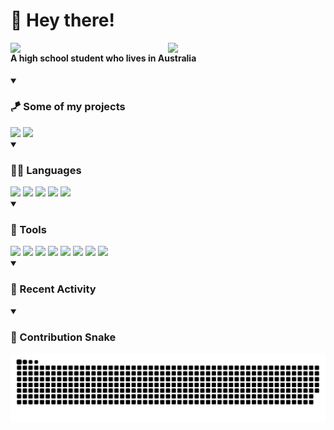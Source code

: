 <h1>👋 Hey there!</h1>


<a href="https://github.com/What-Question-Mark"><img width="50%" align="right" src="https://github-readme-stats.vercel.app/api?username=What-Question-Mark&include_all_commits=true&show_icons=true&include_all_commits=true&theme=monokai&hide_border=True"></a>
<a href="https://github.com/What-Question-Mark"><img width="50%" align="right" src="https://github-readme-stats.vercel.app/api/top-langs/?username=What-Question-Mark&include_all_commits=true&show_icons=true&include_all_commits=true&theme=monokai&hide_border=True&layout=compact"></a>

<h4>A high school student who lives in Australia</h4>

<details open>
    <summary><h3> 🪁 Some of my projects </h3></summary>
    <a href="https://github.com/What-Question-Mark/Konnect"><img src="https://github-readme-stats.vercel.app/api/pin/?username=what-question-mark&repo=konnect&theme=monokai&hide_border=True"></a>
    <a href="https://github.com/What-Question-Mark/birb"><img src="https://github-readme-stats.vercel.app/api/pin/?username=what-question-mark&repo=birb&theme=monokai&hide_border=True"></a>   
</details> 

<details open>
    <summary><h3>👨‍💻 Languages</h3></summary>
    <a href="https://en.wikipedia.org/wiki/HTML"><img src="https://img.shields.io/badge/HTML-E34F26?logo=html5&logoColor=fff&style=for-the-badge"></a>
    <a href="https://en.wikipedia.org/wiki/CSS"><img src="https://img.shields.io/badge/CSS-264DE4?logo=css3&logoColor=fff&style=for-the-badge"></a>
    <a href="https://en.wikipedia.org/wiki/JavaScript"><img src="https://img.shields.io/badge/JAVASCRIPT-F6DF1E?logo=javascript&logoColor=000&style=for-the-badge"></a>
    <a href="https://en.wikipedia.org/wiki/Python_(programming_language)"><img src="https://img.shields.io/badge/PYTHON-4B8BBE?logo=PYTHON&logoColor=fff&style=for-the-badge"></a>
    <a href="https://en.wikipedia.org/wiki/Node.js"><img src="https://img.shields.io/badge/Node.js-43853D?style=for-the-badge&logo=node.js&logoColor=fff"></a>
</details>

<details open>
    <summary><h3>🧰 Tools</h3></summary>
    <a href="https://en.wikipedia.org/wiki/Discord"><img src="https://img.shields.io/badge/Discord%20API-5865F2?style=for-the-badge&logo=discord&logoColor=fff"></a>
    <a href="https://en.wikipedia.org/wiki/MongoDB"><img src="https://img.shields.io/badge/MongoDB-4DB33D?style=for-the-badge&logo=mongodb&logoColor=fff"></a>
    <a href="https://en.wikipedia.org/wiki/Express.js"><img src="https://img.shields.io/badge/Express.js-404D59?style=for-the-badge&logo=express"></a>
    <a href="https://en.wikipedia.org/wiki/Git"><img src="https://img.shields.io/badge/Git-F05032?style=for-the-badge&logo=git&logoColor=fff"></a>
    <a href="https://en.wikipedia.org/wiki/Vercel"><img src="https://img.shields.io/badge/Vercel-000000?style=for-the-badge&logo=vercel&logoColor=white"></a>
    <a href="https://en.wikipedia.org/wiki/Npm_(software)"><img src="https://img.shields.io/badge/NPM-CC3534?style=for-the-badge&logo=npm&logoColor=fff"/></a>
    <a href="https://en.m.wikipedia.org/wiki/Windows_10"><img src="https://img.shields.io/badge/Windows%2010-00ADEF?style=for-the-badge&logo=windows&logoColor=fff"></a>
    <a href="https://en.wikipedia.org/wiki/Visual_Studio_Code"><img src="https://img.shields.io/badge/Visual%20Studio%20Code-007ACC?style=for-the-badge&logo=visual-studio-code&logoColor=fff"></a>
</details>

<details open>
    <summary><h3>📆 Recent Activity</h3></summary>
    <!--START_SECTION:activity-->
    <!--END_SECTION:activity-->
</details>

<details open>
    <summary><h3>🐍 Contribution Snake</h3></summary>
    <img src="https://raw.githubusercontent.com/platane/platane/output/github-contribution-grid-snake-dark.svG"/>
</details>
